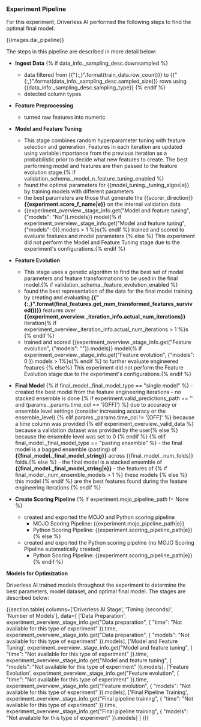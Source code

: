 ### Experiment Pipeline

For this experiment, Driverless AI performed the following steps to find the optimal final model:

{{images.dai_pipeline}}

The steps in this pipeline are described in more detail below:

- **Ingest Data** {% if data_info._sampling_desc.downsampled %}
    - data filtered from {{"{:,}".format(train_data.row_count)}} to {{"{:,}".format(data_info._sampling_desc.sampled_size)}} rows using {{data_info._sampling_desc.sampling_type}} {% endif %}
    - detected column types 

- **Feature Preprocessing**
    - turned raw features into numeric

- **Model and Feature Tuning** 
    - This stage combines random hyperparameter tuning with feature selection and generation. Features in each iteration are updated using variable importance from the previous iteration as a probabilistic prior to decide what new features to create. The best performing model and features are then passed to the feature evolution stage.{% if validation_schema._model_n_feature_tuning_enabled %}
    - found the optimal parameters for {{model_tuning._tuning_algos|e}} by training models with different parameters
    - the best parameters are those that generate the {{scorer_direction}}  **{{experiment.score_f_name|e}}** on the internal validation data 
    - {{experiment_overview._stage_info.get("Model and feature tuning", {"models": "No"}).models}}  model{% if experiment_overview._stage_info.get("Model and feature tuning", {"models": 0}).models > 1 %}s{%  endif %} trained and scored to evaluate features and model parameters 
{% else %} This experiment did not perform the Model and Feature Tuning stage due to the experiment's configurations.{% endif %}

- **Feature Evolution**
    - This stage uses a genetic algorithm to find the best set of model parameters and feature transformations to be used in the final model.{% if validation_schema._feature_evolution_enabled %} 
    - found the best representation of the data for the final model training by creating and evaluating **{{"{:,}".format(final_features.get_num_transformed_features_survived())}}** features over **{{experiment_overview._iteration_info.actual_num_iterations}}** iteration{% if experiment_overview._iteration_info.actual_num_iterations > 1 %}s {% endif %}
    - trained and scored {{experiment_overview._stage_info.get("Feature evolution", {"models": ""}).models}} model{%  if experiment_overview._stage_info.get("Feature evolution", {"models": 0 }).models > 1%}s{%  endif %} to further evaluate engineered features
{% else%} This experiment did not perform the Feature Evolution stage due to the experiment's configurations.{% endif %}

- **Final Model** 
    {% if final_model._final_model_type == "single model" %} - created the best model from the feature engineering iterations 
        - no stacked ensemble is done {% if experiment.valid_predictions_path == '' and (params._params.time_col == '[OFF]') %} due to accuracy or ensemble level settings (consider increasing accuracy or the ensemble_level) {% elif  params._params.time_col != '[OFF]' %} because a time column was provided {% elif experiment_overview._valid_data %} because a validation dataset was provided by the user{% else %} because the ensemble level was set to 0 {% endif %} 
    {% elif final_model._final_model_type == "pasting ensemble" %} - the final model is a bagged ensemble (pasting) of **{{final_model._final_model_string}}** across {{final_model._num_folds}} folds.{% else %}
        - the final model is a stacked ensemble of **{{final_model._final_model_string|e}}**
        - the features of {% if final_model._num_ensemble_models > 1 %} these models {% else %} this model {% endif %} are the best features found during the feature engineering iterations {% endif %}

- **Create Scoring Pipeline** {% if experiment.mojo_pipeline_path != None %}
    - created and exported the MOJO and Python scoring pipeline
        - MOJO Scoring Pipeline: {{experiment.mojo_pipeline_path|e}}
        - Python Scoring Pipeline: {{experiment.scoring_pipeline_path|e}} {% else %}
    - created and exported the Python scoring pipeline (no MOJO Scoring Pipeline automatically created)
        - Python Scoring Pipeline: {{experiment.scoring_pipeline_path|e}} {% endif %}

**Models for Optimization**

Driverless AI trained models throughout the experiment to determine the best parameters, model dataset, and optimal final model. The stages are described below:

{{section.table(
    columns=['Driverless AI Stage', 'Timing (seconds)', 'Number of Models'],
    data=[
        ['Data Preparation', experiment_overview._stage_info.get("Data preparation", { "time": "Not available for this type of experiment" }).time, experiment_overview._stage_info.get("Data preparation", { "models": "Not available for this type of experiment" }).models],
        ['Model and Feature Tuning', experiment_overview._stage_info.get("Model and feature tuning", { "time": "Not available for this type of experiment" }).time, experiment_overview._stage_info.get("Model and feature tuning", { "models": "Not available for this type of experiment" }).models],
        ['Feature Evolution', experiment_overview._stage_info.get("Feature evolution", { "time": "Not available for this type of experiment" }).time, experiment_overview._stage_info.get("Feature evolution", { "models": "Not available for this type of experiment" }).models],
        ['Final Pipeline Training', experiment_overview._stage_info.get("Final pipeline training", { "time": "Not available for this type of experiment" }).time, experiment_overview._stage_info.get("Final pipeline training", { "models": "Not available for this type of experiment" }).models]
    ]
)}}
